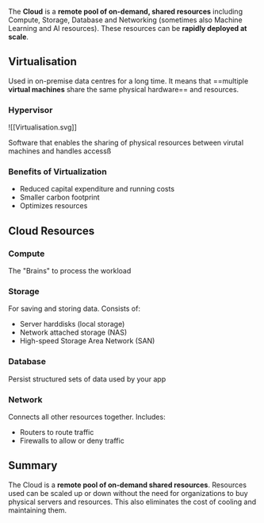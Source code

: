 The **Cloud** is a **remote pool of on-demand, shared resources** including Compute, Storage, Database and Networking (sometimes also Machine Learning and AI resources). These resources can be **rapidly deployed at scale**.

## Virtualisation
Used in on-premise data centres for a long time. It means that ==multiple **virtual machines** share the same physical hardware== and resources.


### Hypervisor

![[Virtualisation.svg]]

Software that enables the sharing of physical resources between virutal machines and handles accessß

### Benefits of Virtualization
- Reduced capital expenditure and running costs
- Smaller carbon footprint
- Optimizes resources

## Cloud Resources

### Compute
The "Brains" to process the workload

### Storage
For saving and storing data. Consists of:
- Server harddisks (local storage)
- Network attached storage (NAS)
- High-speed Storage Area Network (SAN)

### Database
Persist structured sets of data used by your app

### Network
Connects all other resources together. Includes:
- Routers to route traffic
- Firewalls to allow or deny traffic


## Summary
The Cloud is a **remote pool of on-demand shared resources**. Resources used can be scaled up or down without the need for organizations to buy physical servers and resources. This also eliminates the cost of cooling and maintaining them.